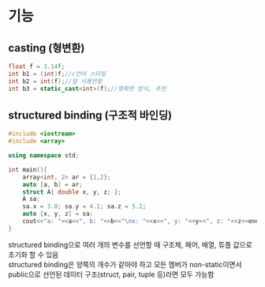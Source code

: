 # 기능

## casting (형변환)
```c++
float f = 3.14f;
int b1 = (int)f;//c언어 스타일
int b2 = int(f);//잘 사용안함
int b3 = static_cast<int>(f);//명확한 방식, 추천
```

## structured binding (구조적 바인딩)
```c++
#include <iostream>
#include <array>

using namespace std;

int main(){
    array<int, 2> ar = {1,2};
    auto [a, b] = ar;
    struct A{ double x, y, z; };
    A sa;
    sa.x = 3.0; sa.y = 4.1; sa.z = 5.2;
    auto [x, y, z] = sa;
    cout<<"a: "<<a<<", b: "<<b<<"\nx: "<<x<<", y: "<<y<<", z: "<<z<<endl;
}
```
structured binding으로 여러 개의 변수를 선언할 때 구조체, 페어, 배열, 튜플 값으로 초기화 할 수 있음   
structured binding은 양쪽의 개수가 같아야 하고 모든 멤버가 non-static이면서 public으로 선언된 데이터 구조(struct, pair, tuple 등)라면 모두 가능함
